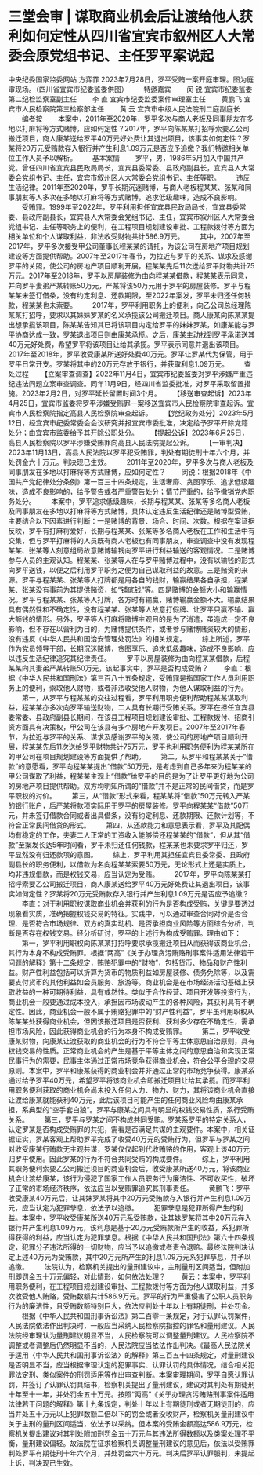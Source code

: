 # 三堂会审 | 谋取商业机会后让渡给他人获利如何定性从四川省宜宾市叙州区人大常委会原党组书记、主任罗平案说起

中央纪委国家监委网站 方弈霏
2023年7月28日，罗平受贿一案开庭审理。图为庭审现场。（四川省宜宾市纪委监委供图）
　　特邀嘉宾
　　闵 锐 宜宾市纪委监委第二纪检监察室副主任
　　李 直 宜宾市纪委监委案件审理室主任
　　黄鹏飞 宜宾市人民检察院第三检察部主任
　　黄 云 宜宾市中级人民法院刑二庭副庭长
　　编者按
　　本案中，2011年至2020年，罗平多次与商人老板及同事朋友在多地以打麻将等方式赌博，应如何定性？2017年，罗平向陈某某打招呼索要乙公司搬迁项目，商人康某送给罗平40万元好处费让其退出项目，该事实如何定性？罗某将20万元受贿款存入银行并产生利息1.09万元是否应予追缴？我们特邀相关单位工作人员予以解析。
　　基本案情
　　罗平，男，1986年5月加入中国共产党。曾任四川省宜宾县民政局局长，宜宾县委常委、县政府副县长，宜宾县人大常委会党组书记、主任，宜宾市叙州区人大常委会党组书记、主任等职。
　　违反生活纪律。2011年至2020年，罗平长期沉迷赌博，与商人老板程某某、张某和同事朋友等人多次在多地以打麻将等方式赌博，追求低级趣味，造成不良影响。
　　受贿罪。1999年至2022年，罗平利用担任宜宾县民政局局长，宜宾县委常委、县政府副县长，宜宾县人大常委会党组书记、主任，宜宾市叙州区人大常委会党组书记、主任等职务上的便利，在工程项目规划建设审批、工程款拨付等方面为相关单位和个人谋取利益，非法收受财物共计586.9万元。
　　其中，2007年至2017年，罗平多次接受甲公司董事长程某某的请托，为该公司在房地产项目规划建设等方面提供帮助。2007年至2017年春节，为拉近与罗平的关系、谋求及感谢罗平的关照，使公司的房地产项目顺利开展，程某某先后11次送给罗平财物共计75万元。2017年至2018年，罗平以房屋装修为由向程某某借款，程某某表示同意，并向罗平妻弟严某转账50万元，严某将该50万元用于罗平的房屋装修。罗平与程某某未签订借条，没有约定利息、还款期限，至2022年案发，罗平未归还任何钱款，程某某也未索要。
　　2017年，罗平利用职务上的便利，向乙公司总经理陈某某打招呼，要求以其妹妹罗某的名义承揽该公司搬迁项目。商人康某向陈某某提出想承揽该项目，陈某某告知其已将该项目内定给罗平的妹妹罗某，如康某能与罗平协商达成一致，罗某退出项目则由康某承揽。之后，康某主动找到罗平承诺送其40万元好处费，希望罗平将该项目让给其承揽。罗平表示同意并退出该项目。2017年至2018年，罗平收受康某所送好处费40万元。罗平让罗某代为保管，用于罗平日常开支。罗某将其中的20万元存放于银行，并获取利息1.09万元。
　　查处过程
　　【立案审查调查】2022年11月4日，宜宾市纪委监委对罗平涉嫌严重违纪违法问题立案审查调查。同年11月9日，经四川省监委批准，对罗平采取留置措施。2023年2月2日，对罗平延长留置时间3个月。
　　【移送审查起诉】2023年4月25日，宜宾市监委将罗平涉嫌受贿罪一案移送宜宾市人民检察院审查起诉。宜宾市人民检察院指定高县人民检察院审查起诉。
　　【党纪政务处分】2023年5月12日，经宜宾市纪委常委会会议研究并报宜宾市委批准，决定给予罗平开除党籍处分；由宜宾市监委给予其开除公职处分。
　　【提起公诉】2023年6月25日，高县人民检察院以罗平涉嫌受贿罪向高县人民法院提起公诉。
　　【一审判决】2023年11月13日，高县人民法院以罗平犯受贿罪，判处有期徒刑十年六个月，并处罚金六十万元。判决现已生效。
　　2011年至2020年，罗平多次与商人老板及同事朋友在多地以打麻将等方式赌博，应如何定性？
　　闵锐：根据2018年《中国共产党纪律处分条例》第一百三十四条规定，生活奢靡、贪图享乐、追求低级趣味，造成不良影响的，给予警告或者严重警告处分；情节严重的，给予撤销党内职务处分。
　　本案中，罗平追求低级趣味，长期与程某某、张某等多名商人老板及同事朋友在多地以打麻将等方式赌博，具体认定违反生活纪律还是赌博型受贿，主要结合以下因素进行判断：一是赌博的背景、场合、时间、次数。根据在案证据反映，罗平有打麻将爱好，长期与程某某、张某等多名商人老板在工作和生活中有交集，但与罗平打麻将的人员既有商人老板也有同事朋友，审查调查中没有发现程某某、张某等人刻意组局故意赌博输钱向罗平进行利益输送的客观情况。二是赌博参与人员的主观认知。程某某、张某等人在与罗平赌博过程中，没有以输钱的形式向罗平送钱，以便之后利用罗平职务之便为自己谋取利益的故意。三是赌资的来源。罗平与程某某、张某等人打牌都是用各自的钱财，输赢结果各自承担，程某某、张某没有事前为其提供赌资，如“铺底钱”等。四是赌博的金额大小和输赢情况。罗平与程某某、张某等人打牌，各方时有输赢，赌博输赢金额不大。输赢结果具有偶然性和不确定性，没有程某某、张某等人故意打假牌、让罗平只赢不输、赢大额钱的情形。另外，罗平等人打麻将赌博主观目的是为了消遣，虽造成一定不良影响，但不存在以营利为目的，为赌博提供条件，或者参与赌博赌资较大的情形，没有违反《中华人民共和国治安管理处罚法》的相关规定。
　　综上所述，罗平作为党员领导干部，长期沉迷赌博，贪图享乐、追求低级趣味，造成不良影响，应以违反生活纪律追究其纪律责任。
　　罗平以房屋装修为由向程某某借款，后程某某向其妻弟严某转账50万元，该起事实中，罗平是否构成受贿？
　　李直：根据《中华人民共和国刑法》第三百八十五条规定，受贿罪是指国家工作人员利用职务上的便利，索取他人财物，或者非法收受他人财物，为他人谋取利益的行为。
　　第一，从罗平与程某某的交往过程看，罗平利用职务便利帮助程某某谋取利益，程某某亦多次向罗平输送财物，二人具有长期行受贿关系。罗平在担任宜宾县委常委、县政府副县长期间，在该县工程项目规划建设审批、工程款拨付、招商引资方面具有决策权，甲公司在该县有多个房地产开发项目。2007年至2017年春节，为拉近与罗平的关系、谋求及感谢罗平的关照，使公司的房地产项目顺利开展，程某某先后11次送给罗平财物共计75万元，罗平也利用职务便利为程某某所在的甲公司在项目规划建设等方面提供了帮助。
　　第二，从罗平和程某某关于“借款”的意愿看，罗平向程某某提出“借款”50万元，是考虑到自己多年来为程某某的甲公司谋取了利益，程某某主观上“借款”给罗平的目的是为了让罗平更好地为公司的房地产项目提供帮助。双方均明知所谓的“借款”并不是正常的民间借贷，而是罗平职权的对价。
　　第三，从“借款”形式来看，程某某将“借款”50万元转入严某的银行账户，后严某将款项实际用于罗平的房屋装修。罗平向程某某“借款”50万元，并未签订借款合同或者出具借条，没有约定利息、还款期限、还款计划等，不符合正常民间借贷的形式。
　　第四，从还款能力和意思表示看，罗平及其配偶均有稳定的工作，夫妻二人正常的工资收入能够偿还程某某的“借款”，但从其“借款”至案发长达5年时间看，罗平未归还任何钱款，程某某也未要求罗平归还，罗平显然没有归还款项的意图。
　　综上，罗平利用其担任宜宾县委常委、县政府副县长的职务便利，以借款为名向程某某索要50万元，无论形式上还是实质上，均非违规借款，而是权钱交易，应当认定为受贿。
　　2017年，罗平向陈某某打招呼索要乙公司搬迁项目，商人康某送给罗平40万元好处费让其退出项目，该事实如何定性？罗某将20万元受贿款存入银行并产生利息1.09万元是否应予追缴？
　　李直：对于利用职权谋取商业机会并获利的行为是否构成受贿，关键是要透过现象看实质，准确把握权钱交易的特征。实践中，可以通过审查合同对价是否合理、是否符合市场规律、双方的真实动机、是否承担商业风险等方面综合分析，判断是否存在权钱交易。经分析研讨，罗平的上述行为构成受贿罪。理由如下：
　　第一，罗平利用职权向陈某某打招呼要求承揽搬迁项目从而获得该商业机会，其行为本身不构成受贿罪。根据“两高”《关于办理贪污贿赂刑事案件适用法律若干问题的解释》第十二条规定，贿赂犯罪中的“财物”，包括货币、物品和财产性利益。财产性利益包括可以折算为货币的物质利益如房屋装修、债务免除等，以及需要支付货币的其他利益如会员服务、旅游等。商业机会是在市场经济活动基础上获取收益的一种可期待利益，具有或然性。类似于合作经营、项目开发等投资行为，商业机会一般要通过成本投入，承担因市场波动产生的各种风险，其获利具有不确定性。因此，商业机会一般不属于贿赂犯罪中的“财产性利益”，罗平虽利用职权从陈某某处获得商业机会，但因该搬迁项目是否获利、获利多少存在不确定性，需承担市场风险，因此获得商业机会的行为本身不构成受贿罪。
　　第二，罗平收受康某财物，向康某让渡获取的商业机会的行为不符合平等主体意思自治原则，具有权钱交易的性质。正常商业机会的产生是基于平等主体之间的意思自治和实现正常民事行为的需要，民事主体通过正常市场竞争获得商业机会，符合公平合理的交易原则。本案中，罗平和康某获得的商业机会并非通过正常的市场竞争获得。康某系通过给予罗平40万元，希望罗平将该商业机会即搬迁项目让给其承揽。而罗平利用职务便利获取的商业机会尚未投入任何人力、物力、财力，其将该商业机会直接让渡给康某就能获利40万元，此后该项目可能产生的任何商业风险均由康某承担，系典型的“空手套白狼”。罗平与康某之间具有明显的权钱交易性质，系行受贿关系。
　　第三，罗平与罗某之间不构成共同受贿。罗某系罗平的特定关系人，认定罗某是否构成受贿罪的共犯，需看是否满足共谋的主观要件。本案中，相关证据证实，罗某客观上帮助罗平完成了收受40万元的受贿行为，但罗平与罗某之间对收受康某行贿款无主观共谋，罗某仅仅起到代收贿赂的作用，客观上该40万元归罗平使用。因此罗某的行为不符合共同受贿的构成要件。
　　综上，罗平利用其职务便利索要乙公司搬迁项目的商业机会后，收受康某所送40万元，将该商业机会让渡给康某，该行为侵犯了国家工作人员职务行为廉洁性、不可收买性，破坏了正常的市场经济秩序，依法应当以受贿罪追究其刑事责任。
　　黄鹏飞：罗平收受康某40万元后，让其妹罗某将其中20万元受贿款存入银行并产生利息1.09万元，应当认定为犯罪孳息，依法予以追缴。
　　犯罪孳息是犯罪所得产生的利益。本案中，罗平收受康某所送40万元系受贿款，让其妹罗某将其中20万元存入银行并产生利息1.09万元，该利息是基于20万元受贿款所产生的收益，系犯罪所得获得的利益，应当认定为犯罪孳息。根据《中华人民共和国刑法》第六十四条规定，犯罪分子违法所得的一切财物，应当予以追缴或者责令退赔。最终法院判决认定上述40万元为受贿款，其中20万元所产生的利息1.09万元系犯罪孳息，并予以追缴。
　　法院认为，检察机关提出的量刑建议中，主刑量刑区间适当，但附加刑即罚金五十万元偏轻，对此情形，如何依法处理？
　　黄云：本案中，罗平利用职务便利，在工程项目规划建设审批、工程款拨付等方面为他人谋取利益，并多次收受他人贿赂，受贿数额共计586.9万元。罗平的行为严重侵害了公职人员职务行为的廉洁性，且受贿数额特别巨大，依法应判处十年以上有期徒刑，并处罚金。
　　根据《中华人民共和国刑事诉讼法》第二百零一条规定，对于认罪认罚案件，人民法院依法作出判决时，一般应当采纳人民检察院指控的罪名和量刑建议。人民法院经审理认为量刑建议明显不当，人民检察院可以调整量刑建议。人民检察院不调整或者调整后仍然明显不当的，人民法院应当依法作出判决。《最高人民法院关于适用〈中华人民共和国刑事诉讼法〉的解释》第三百五十四条规定，对量刑建议是否明显不当，应当根据审理认定的犯罪事实、认罪认罚的具体情况，结合相关犯罪法定刑、类似案件的刑罚适用等作出审查判断。本案审理期间，罗平自愿认罪认罚，并签订了认罪认罚具结书，检察机关提出了量刑建议，建议对其判处有期徒刑十年至十一年，并处罚金五十万元。按照“两高”《关于办理贪污贿赂刑事案件适用法律若干问题的解释》第十九条规定，判处十年以上有期徒刑或者无期徒刑的，应当并处五十万元以上犯罪数额二倍以下的罚金或者没收财产，检察机关量刑建议中关于主刑的量刑区间适当，依法予以采纳。但本案的受贿金额高达586.9万元，检察机关提出建议对其判处附加刑罚金五十万元与其违法所得数额以及类案处理不平衡，量刑建议偏轻。故法院在征求检察机关调整量刑建议的意见后，依法以受贿罪判处罗平有期徒刑十年六个月，并处罚金六十万元。判决后罗平认罪服判，未提起上诉，判决现已生效。